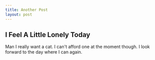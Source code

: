 ```yaml
---
title: Another Post
layout: post
---
```


## I Feel A Little Lonely Today

Man I really want a cat. I can't afford one at the moment though. I look forward to the day where I can again.
